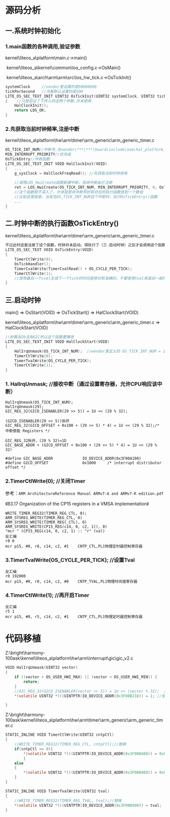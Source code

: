 # 源码分析

## 一.系统时钟初始化

### 1.main函数的各种调用,验证参数

kernel\liteos_a\platform\main.c->main()

​	kernel\liteos_a\kernel\common\los_config.c->OsMain()

​		kernel\liteos_a\arch\arm\arm\src\los_hw_tick.c->OsTickInit()

```c
systemClock		//vendor里设置的是50000000
tickPerSecond	//鸿蒙默认设置的是100
LITE_OS_SEC_TEXT_INIT UINT32 OsTickInit(UINT32 systemClock, UINT32 tickPerSecond)
{    //只是验证了下传入的这两个参数,并未使用
    HalClockInit();
    return LOS_OK;
}
```

### 2.先获取当前时钟频率,注册中断

kernel\liteos_a\platform\hw\arm\timer\arm_generic\arm_generic_timer.c

```c
OS_TICK_INT_NUM//中断号,在vendor\***\***\board\include\asm\hal_platform_ints.h下定义,查手册确定
MIN_INTERRUPT_PRIORITY//优先级
OsTickEntry//中断函数
LITE_OS_SEC_TEXT_INIT VOID HalClockInit(VOID)
{   ...
    g_sysClock = HalClockFreqRead(); //先获取当前时钟频率
    
	//调用LOS_HwiCreate函数新建中断，系统中断由它注册
    ret = LOS_HwiCreate(OS_TICK_INT_NUM, MIN_INTERRUPT_PRIORITY, 0, OsTickEntry, 0);//参数1:中断号、参数4:执行函数
    //这个函数就不深入了，大体就是将中断号好和对应的执行函数放到一个数组
    //比如这里就是，当发生OS_TICK_INT_NUM这个中断时，执行OsTickEntry()函数
    ...
}
```

## 二.时钟中断的执行函数OsTickEntry()

kernel\liteos_a\platform\hw\arm\timer\arm_generic\arm_generic_timer.c

```c
不过此时这是注册了这个函数，时钟并未启动，得执行了（三.启动时钟）之后才会调用这个函数
LITE_OS_SEC_TEXT VOID OsTickEntry(VOID)
{
    TimerCtlWrite(0);
    OsTickHandler();
    TimerCvalWrite(TimerCvalRead() + OS_CYCLE_PER_TICK);
    TimerCtlWrite(1);
    //使用最后一个cval生成下一个tick的时间是绝对和准确的。不要使用tval来驱动一般时间，在这种情况下tick会变慢。
}
```

## 三.启动时钟

main() => OsStart(VOID) => OsTickStart() => HalClockStart(VOID)

kernel\liteos_a\platform\hw\arm\timer\arm_generic\arm_generic_timer.c => HalClockStart(VOID)

```c
//树莓派2b没有GIC所以这个函数要爆改
LITE_OS_SEC_TEXT_INIT VOID HalClockStart(VOID)
{
    HalIrqUnmask(OS_TICK_INT_NUM);  //wendor里定义的 OS_TICK_INT_NUM = 29
    TimerCtlWrite(0);
    TimerTvalWrite(OS_CYCLE_PER_TICK);
    TimerCtlWrite(1);
}
```

### 1. HalIrqUnmask; //接收中断（通过设置寄存器，允许CPU响应该中断）

```
HalIrqUnmask(OS_TICK_INT_NUM);
HalIrqUnmask(29);
GIC_REG_32(GICD_ISENABLER(29 >> 5)) = 1U << (29 % 32);

(GICD_ISENABLER(29 >> 5))拆开
GIC_REG_32(GICD_OFFSET + 0x100 + (29 >> 5) * 4) = 1U << (29 % 32);/* 中断使能 Registers */

GIC_REG_32拆开，(29 % 32)=1D
GIC_BASE_ADDR + (GICD_OFFSET + 0x100 + (29 >> 5) * 4) = 1U << (29 % 32)

#define GIC_BASE_ADDR             IO_DEVICE_ADDR(0x3F00A100)
#define GICD_OFFSET               0x1000     /* interrupt distributor offset */
```

### 2.TimerCtlWrite(0); //关闭Timer

参考：`ARM ArchitectureReference Manual ARMv7-A and ARMv7-R edition.pdf`

《B3.17 Organization of the CP15 registers in a VMSA implementation》

```
WRITE_TIMER_REG32(TIMER_REG_CTL, 0);
ARM_SYSREG_WRITE(TIMER_REG_CTL, 0)
ARM_SYSREG_WRITE(TIMER_REG(_CTL), 0)
ARM_SYSREG_WRITE(CP15_REG(c14, 0, c2, 1)), 0)
"mcr " (CP15_REG(c14, 0, c2, 1) :: "r" (val)
反汇编
r8 0
mcr	p15, #0, r8, c14, c2, #1	CNTP_CTL,PL1物理定时器控制寄存器
```

### 3.TimerTvalWrite(OS_CYCLE_PER_TICK); //设置Tval

```
反汇编
r0 192000
mcr	p15, #0, r0, c14, c2, #0	CNTP_TVAL,PL1物理时间值寄存器
```

### 4.TimerCtlWrite(1);	//再开启Timer

```
反汇编
r5 1
mcr	p15, #0, r5, c14, c2, #1	CNTP_CTL,PL1物理定时器控制寄存器
```

# 代码移植

Z:\bright\harmony-100ask\kernel\liteos_a\platform\hw\arm\interrupt\gic\gic_v2.c

```c
VOID HalIrqUnmask(UINT32 vector)
{
    if ((vector > OS_USER_HWI_MAX) || (vector < OS_USER_HWI_MIN)) {
        return;
    }
    //GIC_REG_32(GICD_ISENABLER(vector >> 5)) = 1U << (vector % 32);  //替换
	*(volatile UINT32 *)((UINTPTR)IO_DEVICE_ADDR(0x3F00B218)) = 1; //使能ARM Timer IRQ	

}
```

Z:\bright\harmony-100ask\kernel\liteos_a\platform\hw\arm\timer\arm_generic\arm_generic_timer.c

```c
STATIC_INLINE VOID TimerCtlWrite(UINT32 cntpCtl)
{
    //WRITE_TIMER_REG32(TIMER_REG_CTL, cntpCtl);//替换
    if(cntpCtl == 0){
		*(volatile UINT32 *)((UINTPTR)IO_DEVICE_ADDR(0x3F00B408)) = 0x003E0000;
    	}
	else
	{
		*(volatile UINT32 *)((UINTPTR)IO_DEVICE_ADDR(0x3F00B408)) = 0x003E00A2;
	}
}

STATIC_INLINE VOID TimerTvalWrite(UINT32 tval)
{
    //WRITE_TIMER_REG32(TIMER_REG_TVAL, tval);//替换
	*(volatile UINT32 *)((UINTPTR)IO_DEVICE_ADDR(0x3F00B400)) = tval;  //设置倒计时时间，鸿蒙是10ms	
}
```

